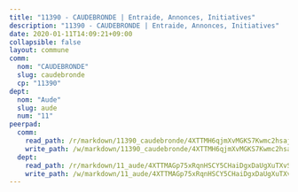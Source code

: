 ```yaml
---
title: "11390 - CAUDEBRONDE | Entraide, Annonces, Initiatives"
description: "11390 - CAUDEBRONDE | Entraide, Annonces, Initiatives"
date: 2020-01-11T14:09:21+09:00
collapsible: false
layout: commune
comm:
  nom: "CAUDEBRONDE"
  slug: caudebronde
  cp: "11390"
dept:
  nom: "Aude"
  slug: aude
  num: "11"
peerpad:
  comm:
    read_path: /r/markdown/11390_caudebronde/4XTTMH6qjmXvMGKS7Kwmc2hsaji9AuDvzoLQFkjQPuy6vC2tM
    write_path: /w/markdown/11390_caudebronde/4XTTMH6qjmXvMGKS7Kwmc2hsaji9AuDvzoLQFkjQPuy6vC2tM-K3TgUJW1Q3YAxEe6Dc1b14bGsKJbxWp8ae9LS5oxp9JtQMQiBuoiRU3xQ9ria2TM1YuJimNc6zwjiDArYnzS4ywtsJPBhjRXXPwDPsDtRfnqaFwQ7N7xcJVt3WmsEbVMhL43TZWD
  dept:
    read_path: /r/markdown/11_aude/4XTTMAGp75xRqnHSCY5CHaiDgxDaUgXuTXvSZDHnY1JdjJiUk
    write_path: /w/markdown/11_aude/4XTTMAGp75xRqnHSCY5CHaiDgxDaUgXuTXvSZDHnY1JdjJiUk-K3TgUenjCPDfs1W21bst2JvrPDW324QBfMvPid11puzXxXGQEeNw9p4QtfnUhSn4LYSwR6UDBQmdr3wFq2CDRGqNz2QynSm58zgCpz2PKP6Y24UTpxW22MudfeZ339ZPKnHm6XTr
---
```


